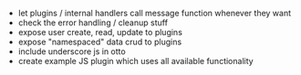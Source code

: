 - let plugins / internal handlers call message function whenever they want
- check the error handling / cleanup stuff
- expose user create, read, update to plugins
- expose "namespaced" data crud to plugins
- include underscore js in otto
- create example JS plugin which uses all available functionality